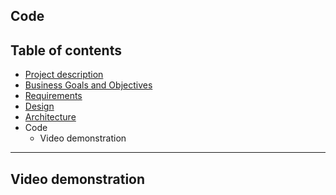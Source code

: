 ## Code

## Table of contents
- [Project description](../README.md)
- [Business Goals and Objectives](./README_buisiness_goals.md)
- [Requirements](./README_req.md)
- [Design](./README_design.md)
- [Architecture](./README_arch.md)
- Code
    - Video demonstration
---
## Video demonstration

